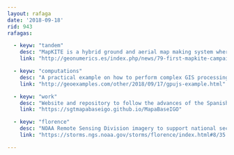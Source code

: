 ```yaml
---
layout: rafaga
date: '2018-09-18'
rid: 943
rafagas:

  - keyw: "tandem"
    desc: "MapKITE is a hybrid ground and aerial map making system where a drone follows a vehicle to obtain better precision with less work and production time "
    link: "http://geonumerics.es/index.php/news/79-first-mapkite-campaign-officially-authorized-in-brazil"

  - keyw: "computations"
    desc: "A practical example on how to perform complex GIS processing using GPU.js: interpolating temperature on raster images using terrain data"
    link: "http://geoexamples.com/other/2018/09/17/gpujs-example.html"

  - keyw: "work"
    desc: "Website and repository to follow the advances of the Spanish working group to produce an official map using vector tiles"
    link: "https://sgtmapabaseigo.github.io/MapaBaseIGO"

  - keyw: "florence"
    desc: "NOAA Remote Sensing Division imagery to support national security requirements and emergency response after Florence Hurricane"
    link: "https://storms.ngs.noaa.gov/storms/florence/index.html#8/35.009/-77.068"

---
```

